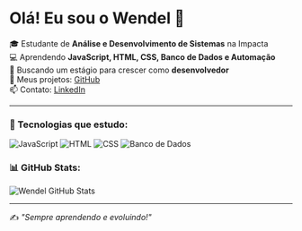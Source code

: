 # Olá! Eu sou o Wendel 🚀

🎓 Estudante de **Análise e Desenvolvimento de Sistemas** na Impacta  
💻 Aprendendo **JavaScript, HTML, CSS, Banco de Dados e Automação**  
📌 Buscando um estágio para crescer como **desenvolvedor**  
📂 Meus projetos: [GitHub](https://github.com/wendelrle)  
📫 Contato: [LinkedIn](https://http://linkedin.com/in/wendel-alves-machado)

---

### 🚀 Tecnologias que estudo:
![JavaScript](https://img.shields.io/badge/-JavaScript-F7DF1E?style=flat&logo=javascript&logoColor=black)
![HTML](https://img.shields.io/badge/-HTML5-E34F26?style=flat&logo=html5&logoColor=white)
![CSS](https://img.shields.io/badge/-CSS3-1572B6?style=flat&logo=css3)
![Banco de Dados](https://img.shields.io/badge/-Banco%20de%20Dados-4479A1?style=flat&logo=mysql&logoColor=white)

### 📊 GitHub Stats:
![Wendel GitHub Stats](https://github-readme-stats.vercel.app/api?username=seu-usuario&show_icons=true&theme=radical)

---
✍️ _"Sempre aprendendo e evoluindo!"_